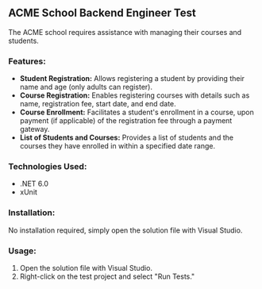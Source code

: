 ## ACME School Backend Engineer Test

The ACME school requires assistance with managing their courses and students.

### Features:

- **Student Registration:** Allows registering a student by providing their name and age (only adults can register).
- **Course Registration:** Enables registering courses with details such as name, registration fee, start date, and end date.
- **Course Enrollment:** Facilitates a student's enrollment in a course, upon payment (if applicable) of the registration fee through a payment gateway.
- **List of Students and Courses:** Provides a list of students and the courses they have enrolled in within a specified date range.

### Technologies Used:

- .NET 6.0
- xUnit

### Installation:

No installation required, simply open the solution file with Visual Studio.

### Usage:

1. Open the solution file with Visual Studio.
2. Right-click on the test project and select "Run Tests."
